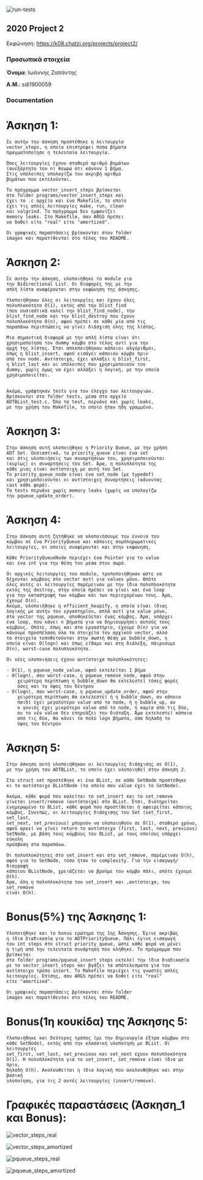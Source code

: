 ![run-tests](../../workflows/run-tests/badge.svg)

## 2020 Project 2

Εκφώνηση: https://k08.chatzi.org/projects/project2/


### Προσωπικά στοιχεία

__Όνομα__: Ιωάννης Ζαπάντης

__Α.Μ.__: sdi1900059


### Documentation


# Άσκηση 1:
    Σε αυτήν την άσκηση προστέθηκε η λειτουργία
    vector_steps, η οποία επιστρέφει πόσα βήματα
    πραγματοποίησε η τελευταία λειτουργία.

    Όσες λειτουργίες έχουν σταθερό αριθμό βημάτων
    (ανεξάρτητο του n) θεωρώ ότι κάνουν 1 βήμα.
    Στις υπόλοιπες υπολογίζω τον ακριβή αριθμό
    βημάτων που εκτελούνται.

    Το πρόγραμμα vector_insert_steps βρίσκεται
    στο folder programs/vector_insert_steps και
    έχει το .c αρχείο και ένα Makefile, το οποίο
    έχει τις απλές λειτουργίες make, run, clean
    και valgrind. Το πρόγραμμα δεν εμφανίζει
    memory leaks. Στο Makefile, σαν ARGS πρέπει
    να δοθεί είτε "real" είτε "amortized".

    Οι γραφικές παραστάσεις βρίσκονται στον folder
    images και παρατίθενται στο τέλος του README.


# Άσκηση 2:
    Σε αυτήν την άσκηση, υλοποιήθηκε το module για
    την Bidirectional List. Οι διαφορές της με την
    απλή λίστα αναφέρονται στην εκφώνηση της άσκησης.

    Υλοποιήθηκαν όλες οι λειτουργίες και έχουν όλες
    πολυπλοκότητα O(1), εκτός από την blist_find
    (που ουσιαστικά καλεί την blist_find_node), την
    blist_find_node και την blist_destroy που έχουν
    πολυπλοκότητα O(n), αφού πρέπει σε κάθε μία από τις
    παραπάνω περιπτώσεις να γίνει διάσχιση όλης της λίστας.

    Μια σημαντική διαφορά με την απλή λίστα είναι ότι
    χρησιμοποίησα τον dummy κόμβο στο τέλος αντί για την
    αρχή της λίστας. Έτσι απλοποιήθηκαν κάποιοι αλγόριθμοι, 
    όπως η blist_insert, αφού εισάγει κάποιον κόμβο πριν
    από τον node. Αντίστοιχα, έχει αλλάξει η blist_first,
    η blist_last και οι υπόλοιπες που χρησιμοποιούν τον
    dummy, χωρίς όμως να έχει αλλάξει η λογική, με την οποία
    χρησιμοποιείται.

    
    Ακόμα, γράφτηκαν tests για τον έλεγχο των λειτουργιών.
    Βρίσκονται στο folder tests, μέσα στο αρχείο
    ADTBList_test.c. Όλα τα test, περνάνε και χωρίς leaks,
    με την χρήση του Makefile, το οποίο ήταν ήδη γραμμένο.


# Άσκηση 3:
    Στην άσκηση αυτή υλοποιήθηκε η Priority Queue, με την χρήση
    ADT Set. Ουσιαστικά, το priority_queue είναι ένα set
    και στις υλοποιήσεις των συναρτήσεων του, χρησιμοποιούνται
    (κυρίως) οι συναρτήσεις του Set. Άρα, η πολυπλότητα της
    κάθε μιας είναι αντίστοιχη με αυτή του Set.
    Το priority_queue_node είναι ένα set_node (με typedef)
    και χρησιμοποιούνται οι αντίστοιχες συναρτήσεις (κάνοντας
    cast κάθε φορά).
    Τα tests περνάνε χωρίς memory leaks (χωρίς να υπολογίζω
    την pqueue_update_order).


# Άσκηση 4:
    Στην άσκηση αυτή ζητήθηκε να υλοποιήσουμε την έννοια του
    κόμβου σε ένα PriorityQueue και κάποιες συμπληρωματικές
    λειτουργίες, οι οποίες αναφέρονται και στην εκφώνηση.

    Κάθε PriorityQueueNode περιέχει ένα Pointer για το value
    και ένα int για την θέση του μέσα στον σωρό.

    Οι αρχικές λειτουργίες του module, τροποποιήθηκαν ώστε να
    δέχονται κόμβους στο vector αντί για values μόνο. Οπότε
    όλες αυτές οι λειτουργίες παρέμειναν με την ίδια πολυπλοκότητα
    εκτός της destroy, στην οποία πρέπει να γίνει και ένα loop
    για την καταστροφή των κόμβων και των περιεχομένων τους. Άρα,
    έχουμε O(n).
    Ακόμα, υλοποιήθηκε η efficient_heapify, η οποία είναι ίδιας
    λογικής με αυτήν του εργαστηρίου, απλά αντί για value μόνο,
    στο vector της pqueue, αποθηκεύεται ένας κόμβος. Άρα, υπάρχει
    ένα loop, που κάνει n βήματα για να δημιουργήσει αυτούς τους
    κόμβους. Οπότε, όπως και στο εργαστήριο, έχουμε O(n) για να
    κάνουμε προσπέλαση όλα τα στοιχεία του αρχικού vector, αλλά
    τα στοιχεία τοποθετούνται στην σωστή θέση με bubble_down, η
    οποία είναι O(logn) και όπως είδαμε και στη διάλεξη, πάιρνουμε
    O(n), worst-case πολυπλοκότητα.

    Οι νέες υλοποιήσεις έχουν αντίστοιχα πολυπλοκότητες:
    
    - O(1), η pqueue_node_value, αφού εκτελείται 1 βήμα
    - O(logn), σαν worst-case, η pqueue_remove_node, αφού στην
        χειρότερη περίπτωση η bubble_down θα εκτελεστεί τόσες φορές
        όσες και το ύψος του δέντρου
    - O(logn), σαν worst-case, η pqueue_update_order, αφού στην
        χειρότερη περίπτωση θα εκτελεστεί ή η bubble_down, αν κάποιο
        παιδί έχει μεγαλύτερο value από το node, ή η bubble_up, αν
        ο γονιός έχει μικρότερο value από το node, ή καμία από τις δύο,
        αν το νέο value δεν επηρεάζει την διάταξη. Άμα εκτελεστεί κάποια
        από τις δύο, θα κάνει το πολύ logn βήματα, όσα δηλαδή το 
        ύψος του δέντρου


# Άσκηση 5:
    Στην άσκηση αυτή υλοποιήθηκαν οι λειτουργίες διάσχισης σε O(1),
    με την χρήση του ADTBList, το οποίο έχει υλοποιηθεί στην άσκηση 2.

    Στο struct set προστέθηκε κι ένα BList, σε κάθε SetNode προστέθηκε
    κι το αντίστοιχο BListNode (το οποίο σαν value έχει το SetNode).

    Ακόμα, κάθε φορά που καλείται το set_insert και το set_remove
    γίνεται insert/remove (αντίστοιχα) στο BList. Έτσι, διατηρείται
    ενημερωμένο το BList, κάθε φορά που προστίθεται ή αφαιρείται κάποιος
    κόμβος. Συνεπώς, οι λειτουργίες διάσχισης του Set (set_first, set_last,
    set_next, set_previous) μπορούν να υλοποιηθούν σε O(1), σταθερό χρόνο,
    αφού αρκεί να γίνει return το αντίστοιχο (first, last, next, previous)
    SetNode, με βάση τους κόμβους του BList, με τους οποίους υπάρχει εύκολη
    πρόσβαση στα παραπάνω.

    Οι πολυπλοκότητες στο set_insert και στο set_remove, παρέμειναν O(h),
    αφού για το SetNode, τόσο ήταν το complexity. Για την εισαγωγή/διαγραφή
    κάποιου BListNode, χρειάζεται να βρούμε τον κόμβο πάλι, οπότε έχουμε O(h).
    Άρα, όλη η πολυπλοκότητα του set_insert και ,αντίστοιχα, του set_remove
    είναι O(h).


# Bonus(5%) της Άσκησης 1:
    Υλοποιήθηκε και το bonus ερώτημα της 1ης Άσκησης. Έγινε ακριβώς
    η ίδια διαδικασία για το ADTPriorityQueue. Πάλι έγινε εισαγωγή
    του int steps στο struct priority_queue, ώστε κάθε φορά να μένει
    η τιμή από την τελευταία συνάρτηση που κλήθηκε. Το πρόγραμμα που βρίσκεται
    στο folder programs/pqueue_insert_steps εκτελεί την ίδια διαδικασία
    με το vector_insert_steps και βγάζει τα απότελεσματα για τον
    αντίστοιχο τρόπο insert. Το Makefile περιέχει τις γνωστές απλές
    λειτουργίες. Επίσης, σαν ARGS πρέπει να δοθεί είτε "real"
    είτε "amortized".

    Οι γραφικές παραστάσεις βρίσκονται στον folder
    images και παρατίθενται στο τέλος του README.

# Bonus(1η κουκίδα) της Άσκησης 5:
    Υλοποιήθηκε και δεύτερος τρόπος (με την δημιουργία έξτρα κόμβων στο
    κάθε SetNode), εκτός από την κλασσική υλοποίηση με BList. Οι λειτουργίες
    set_first, set_last, set_previous και set_next έχουν πολυπλοκότητα
    O(1). Η πολυπλοκότητα για το set_insert, set_remove είναι ίδια με πριν,
    δηλαδή O(h). Ακολουθείται η ίδια λογική που ακολουθήθηκε και στην βασική
    υλοποίηση, για τις 2 αυτές λειτουργίες (insert/remove).


# Γραφικές παραστάσεις (Άσκηση_1 και Bonus):
    
![vector_steps_real](https://github.com/chatziko-k08/2020-project-2-tech-gian/blob/master/images/vector_steps_real.JPG)
   
![vector_steps_amortized](https://github.com/chatziko-k08/2020-project-2-tech-gian/blob/master/images/vector_steps_amortized.JPG)

![pqueue_steps_real](https://github.com/chatziko-k08/2020-project-2-tech-gian/blob/master/images/pqueue_steps_real.JPG)
    
![pqueue_steps_amortized](https://github.com/chatziko-k08/2020-project-2-tech-gian/blob/master/images/pqueue_steps_amortized.JPG)
